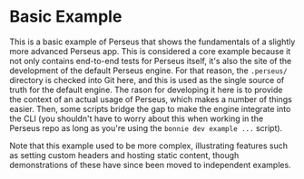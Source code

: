 # Basic Example

This is a basic example of Perseus that shows the fundamentals of a slightly more advanced Perseus app. This is considered a core example because it not only contains end-to-end tests for Perseus itself, it's also the site of the development of the default Perseus engine. For that reason, the `.perseus/` directory is checked into Git here, and this is used as the single source of truth for the default engine. The rason for developing it here is to provide the context of an actual usage of Perseus, which makes a number of things easier. Then, some scripts bridge the gap to make the engine integrate into the CLI (you shouldn't have to worry about this when working in the Perseus repo as long as you're using the `bonnie dev example ...` script).

Note that this example used to be more complex, illustrating features such as setting custom headers and hosting static content, though demonstrations of these have since been moved to independent examples.
